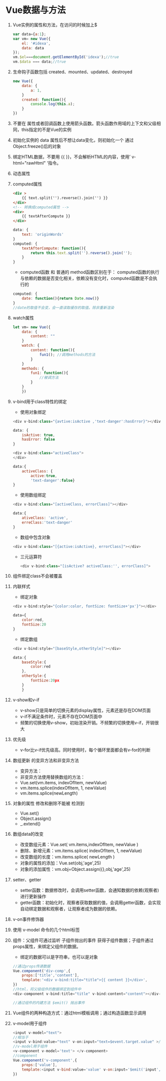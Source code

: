 # Vue数据与方法

1. Vue实例的属性和方法，在访问的时候加上$

    ```javascript
    var data={a:1};
    var vm= new Vue({
        el: '#idexa',
        data: data
    });
    vm.$el===document.getElementById('idexa');//true
    vm.$data === data;//true
    ```

2. 生命钩子函数包括 created、mounted、updated、destroyed

    ```javascript
    new Vue({
        data: {
            a: 1,
        }
        created: function(){
            console.log(this.a);
        }
    })
    ```

3. 不要在 属性或者回调函数上使用箭头函数。箭头函数作用域的上下文和父级相同，this指定的不是Vue的实例
4. 初始化实例的 data 属性后不想让data变化，则初始化一个 通过Object.freeze()后的对象
5. 绑定HTML数据，不要用 {{ }}，不会解析HTML的内容，使用’ v-html="rawHtml" ‘指令。
6. 动态属性

7. computed属性

    ```html
    <div >
        {{ text.split('').reverse().join('') }}
    </div>
    <!-- 转换成computed属性 -->
    <div>
        {{ textAfterCompute }}
    </div>
    ```

    ```javascript
    data: {
        text: 'originWords'
    }
    computed: {
        textAfterCompute: function(){
            return this.text.split('').reverse().join('');
        }
    }
    ```

    - computed函数 和 普通的 method函数区别在于： computed函数的执行 与依赖的数据是否变化相关，依赖没有变化时，computed函数是不会执行的

    ```javascript
    computed: {
        date: function(){return Date.now()}
    }
    //date的取值不会变，会一直读取缓存的取值。除非重新渲染
    ```

8. watch属性

    ```javascript
    let vm= new Vue({
        data: {
            content: ""
        }
        watch: {
            content: function(){
                fun1(); //调用methods的方法
            }
        }
        methods: {
            fun1: function(){
                //被调方法
            }
        }
        })
    ```

9. v-bind用于class特性的绑定

    - 使用对象绑定

    ```javascript
    <div v-bind:class="{avtive:isActive ,'text-danger':hasError}"></div>

    data: {
        isActive: true,
        hasError: false
    }
    ```

    ```javascript
    <div v-bind:class="activeClass">
    </div>

    data:{
        activeClass: {
            active:true,
            'text-danger':false}
    }
    ```

    - 使用数组绑定

    ```javascript
    <div v-bind:class="[activeClass, errorClass]"></div>

    data:{
        ativeClass: 'active',
        erreClass:'text-danger'
    }
    ```

    - 数组中包含对象

    ```javascript
    <div v-bind:class="[{active:isActive}, errorClass]"></div>
    ```

    - 三元运算符

        ```javascript
        <div v-bind:class="[isActive? activeClass:'', errorClass]">
        ```

10. 组件绑定class不会被覆盖

11. 内联样式

    - 绑定对象

    ```javascript
    <div v-bind:style="{color:color, fontSize: fontSize+'px'}"></div>

    data={
        color:red,
        fontSize:20
    }
    ```

    - 绑定数组

    ```javascript
    <div v-bind:style="[baseStyle,otherStyle]"></div>

    data:{
        baseStyle:{
            color:red
        },
        otherSyle:{
            fontSize:20px
        }
        }
    ```

12. v-show和v-if

    - v-show只是简单的切换元素的display属性，元素还是存在DOM页面
    - v-if不满足条件时，元素不存在DOM页面中
    - 频繁的切换使用v-show，初始渲染开销。不频繁的切换使用v-if，开销很大

13. 优先级

    - v-for比v-if优先级高。同时使用时，每个循环里面都会有v-for的判断

14. 数组更新 的变异方法和非变异方法

    - 变异方法：
    - 非变异方法使用替换数组的方法：
    - Vue.set(vm.items, indexOfItem, newValue)
    - vm.items.splice(indexOfItem, 1, newValue)
    - vm.items.splice(newLength)

15. 对象的属性 修改和删除不能被 检测到

    - Vue.set()
    - Object.assign()
    - _.extend()

16. 数组data的改变

    - 改变数组元素：Vue.set( vm.items,indexOfItem, newValue )
    - 删除、新增元素：vm.items.splice( indexOfItem, 1, newValue)
    - 改变数组的长度：vm.items.splice( newLength )
    - 对象的属性的添加：Vue.set(obj,'age',25)
    - 对象的添加属性：vm.obj=Object.assign({},obj,'age',25)

17. setter、getter

    - setter函数：数据修改时，会调用setter函数，会通知数据的依赖(观察者)进行更新操作
    - getter函数：初始化时，观察者获取数据的值，会调用getter函数，会实现自动绑定数据和观察者，让观察者成为数据的依赖。

18. v-on事件修饰器
19. 使用 v-model 命令的几个html标签
20. 组件：父组件可通过监听 子组件抛出的事件 获得子组件数据；子组件通过props属性，来绑定父组件的数据。

    - 绑定的数据可以是字符串，也可以是对象

    ```javascript
    //通过props传递数据
    Vue.component('div-comp',{
        props:['title','content'],
        template:'<div v-bind:title="title">{{ content }}</div>',
    })
    //html，将父级组件的数据绑定到组件中 
    <div-component v-bind:title="title" v-bind:content="content"></div-component>
    ```

    ```javascript
    //通过组件的内建方法 $emit() 抛出事件
    ```

21. Vue组件的两种构造方式：通过html模板调用；通过构造函数显示调用
22. v-model用于组件

    ```javascript
    <input v-model="text">
    //相当于
    <input v-bind:value="text" v-on:input="text=$event.target.value" >//v-bind用于初始化，v-on用于监听input事件
    //v-model用于组件
    <v-component v-model='text'> </v-component>
    //component
    Vue.component('v-component',{
        props:['value'],
        template:<input v-bind:value='value' v-on:input='$emit('input',$event.target.value)'></input>
    })
    ```
